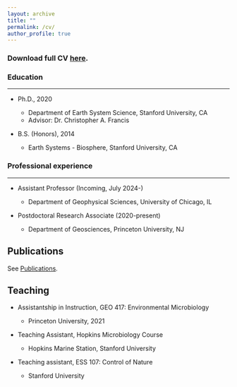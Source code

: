 ```yaml
---
layout: archive
title: ""
permalink: /cv/
author_profile: true
---
```



### Download full CV [here](https://github.com/Linta-Reji/Linta-Reji.github.io/blob/master/files/CV_Aug2023_LintaReji.pdf).


### Education
-----

* Ph.D., 2020
  * Department of Earth System Science, Stanford University, CA
  * Advisor: Dr. Christopher A. Francis

* B.S. (Honors), 2014
  * Earth Systems - Biosphere, Stanford University, CA


### Professional experience
-----
* Assistant Professor (Incoming, July 2024-)
  * Department of Geophysical Sciences, University of Chicago, IL

* Postdoctoral Research Associate (2020-present)
  * Department of Geosciences, Princeton University, NJ

Publications
----
See [Publications](https://linta-reji.github.io/publications/).
  
Teaching
----
* Assistantship in Instruction, GEO 417: Environmental Microbiology
  * Princeton University, 2021

* Teaching Assistant, Hopkins Microbiology Course
  * Hopkins Marine Station, Stanford University
 
* Teaching assistant, ESS 107: Control of Nature
  * Stanford University


